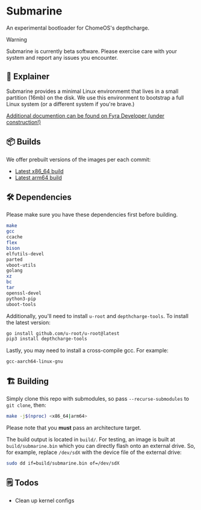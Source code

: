 <!-- <img align="left" style="vertical-align: middle" width="120" height="120" alt="Skiff Icon" src="data/icons/app.svg"> -->

# Submarine

An experimental bootloader for ChomeOS's depthcharge.

> [!WARNING]  
> Submarine is currently beta software. Please exercise care with your system and report any issues you encounter.

## 📕 Explainer

Submarine provides a minimal Linux environmemt that lives in a small partition (16mb) on the disk. We use this environment to bootstrap a full Linux system (or a different system if you're brave.)

[Additional documention can be found on Fyra Developer (under construction!)
](https://developer.fyralabs.com/submarine)

## 📦 Builds

We offer prebuilt versions of the images per each commit:

- [Latest x86_64 build](https://nightly.link/FyraLabs/submarine/workflows/build/main/submarine-x86_64.zip)
- [Latest arm64 build](https://nightly.link/FyraLabs/submarine/workflows/build/main/submarine-arm64.zip)

## 🛠️ Dependencies

Please make sure you have these dependencies first before building.

```bash
make
gcc
ccache
flex
bison
elfutils-devel
parted
vboot-utils
golang
xz
bc
tar
openssl-devel
python3-pip
uboot-tools
```

Additionally, you'll need to install `u-root` and `depthcharge-tools`. To install the latest version:

```bash
go install github.com/u-root/u-root@latest
pip3 install depthcharge-tools
```

Lastly, you may need to install a cross-compile gcc. For example:

```bash
gcc-aarch64-linux-gnu
```

## 🏗️ Building

Simply clone this repo with submodules, so pass `--recurse-submodules` to `git clone`, then:

```bash
make -j$(nproc) <x86_64|arm64>
```

Please note that you **must** pass an architecture target.

The build output is located in `build/`.
For testing, an image is built at `build/submarine.bin` which you can directly flash onto an external drive.
So, for example, replace `/dev/sdX` with the device file of the external drive:

```bash
sudo dd if=build/submarine.bin of=/dev/sdX
```

## 🗒️ Todos

- Clean up kernel configs
